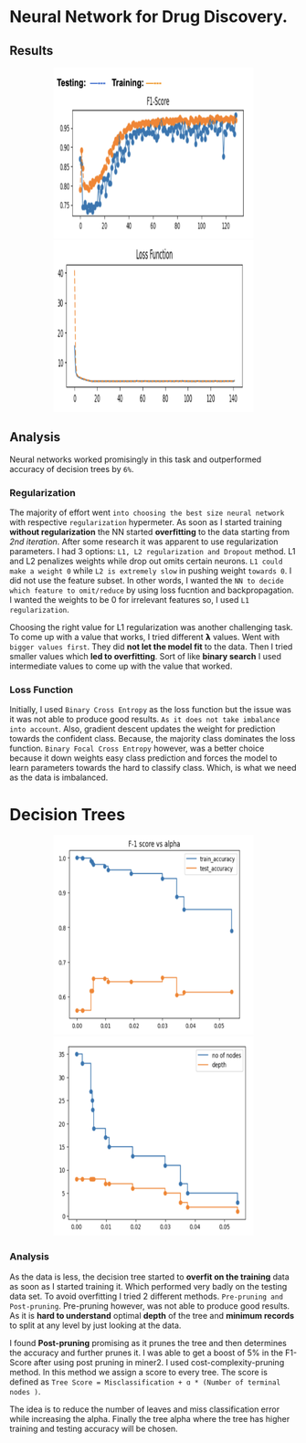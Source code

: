 # Neural Network for Drug Discovery.

 ## Results
<p align="center">
    <img height="300px" src="Screenshot 2022-10-10 at 10.15.49 PM.png" width="350px"/>
    
<img height="300" src="Screenshot 2022-10-10 at 10.26.54 PM.png" width="350"/>  
</p>

 ## Analysis

Neural networks worked promisingly in this task and outperformed accuracy of decision
trees by `6%`. 

<h3>Regularization</h3>

The majority of effort went `into choosing the best size neural network` with respective `regularization` hypermeter. 
As soon as I started training **without regularization** the NN started **overfitting** to the data starting from _2nd iteration_. After some research it was apparent to use regularization parameters. I had 3 options: `L1, L2 regularization and Dropout` method. L1 and L2 penalizes weights while drop out omits certain neurons. `L1 could make a weight 0` while `L2 is extremely slow` in pushing weight `towards 0`. I did not use the feature subset. In other words, I wanted the `NN to decide which feature to omit/reduce` by using loss fucntion and backpropagation. I wanted the weights to be 0 for irrelevant features so, I used `L1 regularization`.

Choosing the right value for L1 regularization was another challenging task. To come up with a value that works, I tried different 𝝺 values. Went with
`bigger values first`. They did **not let the model fit** to the data. Then I tried smaller values which **led to overfitting**. Sort of like **binary search** I used intermediate values to come up with the value that worked.

<h3>Loss Function</h3>

Initially, I used `Binary Cross Entropy` as the loss function but the issue was it was not able to produce good results. 
`As it does not take imbalance into account`. Also, gradient descent updates the weight for prediction towards the confident class. Because, the majority class dominates the loss function. `Binary Focal Cross Entropy` however, was a better choice because it down weights easy class prediction and forces the model to learn parameters towards the hard to classify class. Which, is what we need as the data is imbalanced.

# Decision Trees



<p align="center">
<img height="350" src="Screenshot 2022-10-10 at 2.39.58 PM.png" width="350px"/>
<img height="350" src="Screenshot 2022-10-10 at 2.40.52 PM.png" width="350"/>
</p>


### Analysis

As the data is less, the decision tree started to **overfit on the training** data as soon as I started
training it. Which performed very badly on the testing data set. To avoid overfitting I tried 2 different methods. `Pre-pruning and Post-pruning`. Pre-pruning however, was not able to produce good results. As it is **hard to understand** optimal **depth** of the tree and **minimum records** to split at any level by just looking at the data.

I found **Post-pruning** promising as it prunes the tree and then determines the accuracy and further prunes it. I was able to get a boost of 5% in the F1-Score after using post pruning in miner2. I used cost-complexity-pruning method. In this method we assign a score to every tree. The score is defined as `Tree Score = Misclassification + ɑ * (Number of terminal nodes )`. 

The idea is to reduce the number of leaves and miss classification error while increasing the alpha. Finally the tree alpha where the tree has higher training and testing accuracy will be chosen.



